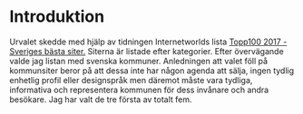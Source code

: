 Introduktion
===============================

Urvalet skedde med hjälp av tidningen Internetworlds lista 
[Topp100 2017 - Sveriges bästa siter.](https://internetworld.idg.se/2.1006/1.676684/topp100-2017-hela-listan) Siterna är listade efter kategorier. Efter övervägande valde jag listan med svenska kommuner. Anledningen att valet föll på kommunsiter beror på att dessa inte har någon agenda att sälja, ingen tydlig enhetlig profil eller designspråk men däremot måste vara tydliga, informativa och representera kommunen för dess invånare och andra besökare. Jag har valt de tre första av totalt fem.
